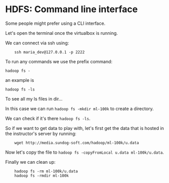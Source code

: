 
# HDFS: Command line interface 

Some people might prefer using a CLI interface.

Let's open the terminal once the virtualbox is running.

We can connect via ssh using:

```
    ssh maria_dev@127.0.0.1 -p 2222
```

To run any commands we use the prefix command:

```
hadoop fs -
```

an example is

```
hadoop fs -ls
```

To see all my ls files in dir...

In this case we can run ```hadoop fs -mkdir ml-100k``` to create a directory.

We can check if it's there ```hadoop fs -ls```.

So if we want to get data to play with, let's first get the data that is hosted in the instructor's server by running:

```
    wget http://media.sundog-soft.com/hadoop/ml-100k/u.data
```

Now let's copy the file to ```hadoop fs -copyFromLocal u.data ml-100k/u.data```.

Finally we can clean up:

```
    hadoop fs -rm ml-100k/u.data
    hadoop fs -rmdir ml-100k
```








